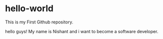 # hello-world
This is my First Github repository.

hello guys! 
My name is Nishant and i want to become a software developer.
